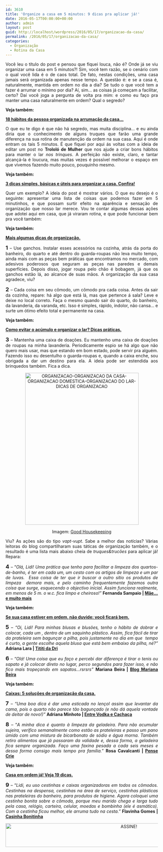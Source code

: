 ```yaml
---
id: 3610
title: 'Organize a casa em 5 minutos: 9 dicas pra aplicar já!'
date: 2016-05-17T00:00:00+00:00
author: admin
layout: post
guid: http://localhost/wordpress/2016/05/17/organizacao-da-casa/
permalink: /2016/05/17/organizacao-da-casa/
categories:
  - Organização
  - Rotina da Casa
---
```

<p align="justify">
  Você leu o título do post e pensou que fiquei louca, não é? Onde já se viu organizar uma casa em 5 minutos?! Sim, você tem razão, se o cenário com o qual você lida é o de caos total. De fato, nestas condições, uma casa jamais será organizada apenas nesse tempo. A questão é: e se a casa é, naturalmente, mantida em ordem no dia a dia? Se tudo o que você tem a fazer é arrumar o mínimo por dia? Aí, sim… as coisas já começam a facilitar, certo? Daí você joga a pergunta de volta pra mim: e como eu faço pra manter uma casa naturalmente em ordem? Qual o segredo?
</p>

<p align="justify">
  <strong>Veja também:</strong>
</p>

<p align="justify">
  <a href="http://www.decoracaodacasa.com/organizacao-da-casa/" target="_blank"><strong>18 hábitos da pessoa organizada na arrumação da casa…</strong></a>
</p>

<p align="justify">
  O que eu te digo é que não há segredo, mas muita disciplina… e eu ainda diria que o conhecimento de alguns truques que farão uma grande diferença na sua rotina de manutenção da ordem na sua casa. Aqui é onde entram os tais 5 minutos. É que fiquei por aqui ás voltas com a ideia de editar um post no <strong>Trololó de Mulher</strong> que nos ajude a criar bons hábitos para manter o lar <em>nos trinques</em>. A perfeição não existe, claro, e tantar alcançá-la é loucura, mas muitas vezes é possível melhorar o espaço em que vivemos fazendo muito pouco, pouquinho mesmo.
</p>

<p align="justify">
  <strong>Veja também:</strong>
</p>

<p align="justify">
  <a href="http://www.decoracaodacasa.com/dicas-para-organizar-a-casa/" target="_blank"><strong>3 dicas simples, básicas e úteis para organizar a casa. Confira!</strong></a>
</p>

<p align="justify">
  Quer um exemplo? A ideia do post é mostrar vários. O que eu desejo é o seguinte: apresentar uma lista de coisas que podemos fazer em 5 minutinhos, e que possam surtir efeito na aparência e sensação de organização que nosso lar merece. Vou te contar algumas dessas ações que adotei aqui em casa, que já viraram rotina, e que pode funcionar bem pra você também:
</p>

<p align="justify">
  <strong>Veja também:</strong>
</p>

<p align="justify">
  <a href="http://www.decoracaodacasa.com/dicas-de-organizacao/" target="_blank"><strong>Mais algumas dicas de organização.</strong></a>
</p>

<p align="justify">
  <strong><span style="font-size: large;">1</span></strong> – Use ganchos. Instalar esses acessórios na cozinha, atrás da porta do banheiro, do quarto e até dentro do guarda-roupas não leva muito tempo, ainda mais com as peças bem práticas que encontramos no mercado, com adesivos poderosos que seguram as peças nas paredes e demais superfícies. Depois disso, jogar roupa pelo chão é bobagem, já que os ganchos estão lá, ao alcance de suas mãos. A organização da sua casa agradece, viu?
</p>

<p align="justify">
  <strong><span style="font-size: large;">2</span></strong> – Cada coisa em seu cômodo, um cômodo pra cada coisa. Antes da sair da cozinha, repare: há algo que está lá, mas que pertence á sala? Leve e deixe no local correto. Faça o mesmo quando sair do quarto, do banheiro, da lavanderia, da varanda, etc. Isso é simples, rápido, indolor, não cansa… e surte um ótimo efeito total e permanente na casa.
</p>

<p align="justify">
  <strong>Veja também:</strong>
</p>

<p align="justify">
  <a href="http://www.trololodemulher.com.br/2014/10/08/acumulo-e-organizacao/" target="_blank"><strong>Como evitar o acúmulo e organizar o lar? Dicas práticas.</strong></a>
</p>

<p align="justify">
  <strong><span style="font-size: large;">3 </span></strong>– Mantenha uma caixa de doações. Eu mantenho uma caixa de doações de roupas na minha lavanderia. Periodicamente espio se há algo que não quero mais usar, mas que estando em bom estado, pode servir pra alguém. Fazendo isso eu desentulho o guarda-roupas e, quando a caixa enche, sou obrigada a dar um destino para ela. A ideia pode ser estendida aos brinquedos também. Fica a dica.
</p>

<p align="center">
  <img class="alignnone size-full wp-image-12537" src="http://www.trololodemulher.com.br/blog/wp-content/uploads/2016/05/ORGANIZACAO-ORGANIZACAO-DA-CASA-ORGANIZACAO-DOMESTICA-ORGANIZACAO-DO-LAR-DICAS-DE-ORGANIZACAO.jpg" alt="ORGANIZACAO-ORGANIZACAO DA CASA-ORGANIZACAO DOMESTICA-ORGANIZACAO DO LAR-DICAS DE ORGANIZACAO" width="375" height="500" />
</p>

<p align="center">
  Imagem: <a href="http://www.goodhousekeeping.com/home/organizing-mistakes#slide-1" target="_blank">Good Housekeeping</a>
</p>

<p align="justify">
  Viu? As ações são do tipo <em>vapt-vupt</em>. Sabe a melhor das notícias? Várias leitoras do blog compartilharam suas táticas de organização também, e o resultado é uma lista mais abaixo cheia de <em>truques&trucões</em> para aplicar já! Repara:
</p>

<p align="justify">
  <strong><span style="font-size: large;">4 </span></strong>– “<em>Olá, Lidi! Uma prática que tenho para facilitar a limpeza dos quartos-de-banho, é ter em cada um, um cesto com os artigos de limpeza e um par de luvas.  Essa coisa de ter que ir buscar a outro sítio os produtos de limpeza  demora mais, e pelo caminho frequentemente fazemos outra coisa que surge, esquecendo o objectivo inicial. Assim funciona realmente, em menos de 5 m. o w.c. fica limpo e cheiroso!”</em> <strong>Fernanda Sampaio | </strong><a href="http://fernanda-e-filhos.blogspot.pt/" target="_blank"><strong>Mãe…e muito mais</strong></a>
</p>

<p align="justify">
  <strong>Veja também:</strong>
</p>

<p align="justify">
  <a href="http://www.trololodemulher.com.br/2014/08/18/casa-em-ordem-2/" target="_blank"><strong>Se sua casa estiver em ordem, não duvide: você ficará bem.</strong></a>
</p>

<p align="justify">
  <strong><span style="font-size: large;">5 </span></strong>– <em>“Oi, Lidi! Para minhas blusas e blusões, tenho o hábito de dobrar e colocar, cada um , dentro de um saquinho plástico. Assim, fica fácil de tirar da prateleira sem bagunçar a pilha, pois justamente no dia em que  tempo é curto, a gente escolhe aquela blusa que está bem embaixo da pilha, né?”</em> <strong>Adriana Lara | </strong><a href="http://tititidadri.blogspot.com.br/" target="_blank"><strong>Tititi da Dri</strong></a>
</p>

<p align="justify">
  <strong><span style="font-size: large;">6</span></strong> –<em> “Olá! Uma coisa que eu faço e percebi dar diferença é tirar o tenis ou sapato e já colocar direto no lugar, perco segundos para fazer isso, e não fico mais tropeçando em sapatos…rsrsrs”</em> <strong>Mariana Beira | </strong><a href="http://www.marianabeira.com/" target="_blank"><strong>Blog Mariana Beira</strong></a>
</p>

<p align="justify">
  <strong>Veja também:</strong>
</p>

<p align="justify">
  <a href="http://www.trololodemulher.com.br/2014/06/30/caixas-organizacao-casa/" target="_blank"><strong>Caixas: 5 soluções de organização da casa.</strong></a>
</p>

<p align="justify">
  <strong><span style="font-size: large;">7 </span></strong>– <em>“Uma boa dica é dar uma esticada no lençol assim que levantar da cama, pois o quarto não parece tão bagunçado (e não dá aquela vontade de deitar de novo!)”</em> <strong>Adriana Minhoto | </strong><a href="http://entrevodkaecachaca.blogspot.com.br/" target="_blank"><strong>Entre Vodka e Cachaça</strong></a>
</p>

<p align="justify">
  <strong><span style="font-size: large;">8 </span></strong>– “<em>A minha dica é quanto à limpeza da geladeira. Para não acumular sujeira, verifico semanalmente como estão as prateleiras e passo um pano úmido com uma mistura de bicarbonato de sódio e água morna. Também retiro alimentos que já passaram da validade e, dessa forma, a geladeira fica sempre organizada. Faço uma faxina pesada a cada seis meses e dessa forma consigo mais tempo pra família.”</em> <strong>Rosa Cavalcanti | </strong><a href="https://pensecrie.wordpress.com/" target="_blank"><strong>Pense Crie</strong></a>
</p>

<p align="justify">
  <strong>Veja também:</strong>
</p>

<p align="justify">
  <a href="http://www.trololodemulher.com.br/2014/06/06/casa-em-ordem/" target="_blank"><strong>Casa em ordem já! Veja 19 dicas.</strong></a>
</p>

<p align="justify">
  <strong><span style="font-size: large;">9</span></strong> – “<em>Lidi, eu uso cestinhas e caixas organizadoras em todos os cômodos. Cestinhas na despensa, cestinhas na área de serviço, cestinhas plásticas nas prateleiras do banheiro, para produtos de higiene. Agora coloquei uma cestinha bonita sobre a cômoda, porque meu marido chega e larga tudo pela casa, relógio, carteira, celular, moedas e bombinha (ele é asmático). Com a cestinha ficou melhor, ele arruma tudo na cesta.”</em> <strong>Flavinha Gomes | </strong><a href="http://casinhabonitinha.blogspot.com.br/" target="_blank"><strong>Casinha Bonitinha</strong></a>
</p>

<p align="center">
  <a href="http://feedburner.google.com/fb/a/mailverify?uri=blogBichaFemea&loc=en_US" target="_blank"><img class="alignnone size-full wp-image-10439" src="http://www.trololodemulher.com.br/blog/wp-content/uploads/2014/09/ASSINE.png" alt="ASSINE!" width="800" height="78" /></a>
</p>

<p align="justify">